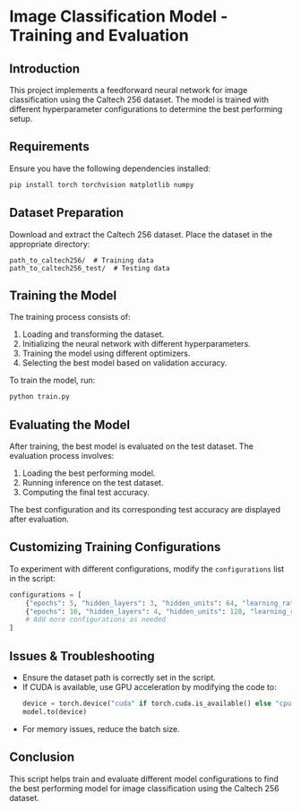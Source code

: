# Image Classification Model - Training and Evaluation

## Introduction
This project implements a feedforward neural network for image classification using the Caltech 256 dataset. The model is trained with different hyperparameter configurations to determine the best performing setup.

## Requirements
Ensure you have the following dependencies installed:

```sh
pip install torch torchvision matplotlib numpy
```

## Dataset Preparation
Download and extract the Caltech 256 dataset. Place the dataset in the appropriate directory:

```
path_to_caltech256/  # Training data
path_to_caltech256_test/  # Testing data
```

## Training the Model
The training process consists of:
1. Loading and transforming the dataset.
2. Initializing the neural network with different hyperparameters.
3. Training the model using different optimizers.
4. Selecting the best model based on validation accuracy.

To train the model, run:
```sh
python train.py
```

## Evaluating the Model
After training, the best model is evaluated on the test dataset. The evaluation process involves:
1. Loading the best performing model.
2. Running inference on the test dataset.
3. Computing the final test accuracy.

The best configuration and its corresponding test accuracy are displayed after evaluation.

## Customizing Training Configurations
To experiment with different configurations, modify the `configurations` list in the script:
```python
configurations = [
    {"epochs": 5, "hidden_layers": 3, "hidden_units": 64, "learning_rate": 1e-3, "optimizer_type": 'adam', "batch_size": 32, "activation_fn": nn.ReLU},
    {"epochs": 10, "hidden_layers": 4, "hidden_units": 128, "learning_rate": 1e-4, "optimizer_type": 'sgd', "batch_size": 64, "activation_fn": nn.ReLU},
    # Add more configurations as needed
]
```

## Issues & Troubleshooting
- Ensure the dataset path is correctly set in the script.
- If CUDA is available, use GPU acceleration by modifying the code to:
  ```python
  device = torch.device("cuda" if torch.cuda.is_available() else "cpu")
  model.to(device)
  ```
- For memory issues, reduce the batch size.

## Conclusion
This script helps train and evaluate different model configurations to find the best performing model for image classification using the Caltech 256 dataset.

